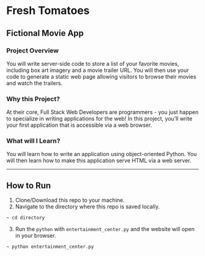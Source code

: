 # Fresh Tomatoes 

## Fictional Movie App 

### Project Overview
You will write server-side code to store a list of your favorite movies, including box art imagery and a movie trailer URL. You will then use your code to generate a static web page allowing visitors to browse their movies and watch the trailers.

### Why this Project?
At their core, Full Stack Web Developers are programmers - you just happen to specialize in writing applications for the web! In this project, you’ll write your first application that is accessible via a web browser.

### What will I Learn?
You will learn how to write an application using object-oriented Python. You will then learn how to make this application serve HTML via a web server.

<hr/>

## How to Run

1. Clone/Download this repo to your machine.
2. Navigate to the directory where this repo is saved locally.
```
~ cd directory
```
3. Run the `python` with `entertainment_center.py` and the website will open in your browser.

```
~ python entertainment_center.py
```